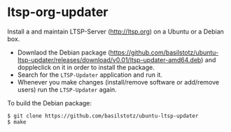 # ltsp-org-updater

Install a and maintain LTSP-Server (http://ltsp.org) on a Ubuntu or a Debian box. 

- Downlaod the Debian package (https://github.com/basilstotz/ubuntu-ltsp-updater/releases/download/v0.01/ltsp-updater-amd64.deb) and doppleclick on it in order to install the package.
- Search for the `LTSP-Updater` application and run it.
- Whenever you make changes (install/remove software or add/remove users) run the `LTSP-Updater` again.

To build the Debian package:

```
$ git clone https://github.com/basilstotz/ubuntu-ltsp-updater
$ make
```
